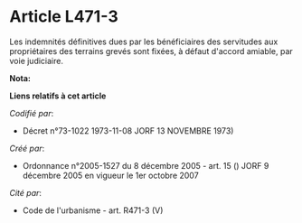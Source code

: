 # Article L471-3

Les indemnités définitives dues par les bénéficiaires des servitudes aux propriétaires des terrains grevés sont fixées, à
défaut d'accord amiable, par voie judiciaire.

**Nota:**



**Liens relatifs à cet article**

_Codifié par_:

  - Décret n°73-1022 1973-11-08 JORF 13 NOVEMBRE 1973)

_Créé par_:

  - Ordonnance n°2005-1527 du 8 décembre 2005 - art. 15 () JORF 9 décembre 2005 en vigueur le 1er octobre 2007

_Cité par_:

  - Code de l'urbanisme - art. R471-3 (V)
